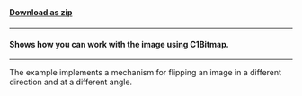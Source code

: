 ## <SampleName>
#### [Download as zip](https://grapecity.github.io/DownGit/#/home?url=https://github.com/GrapeCity/ComponentOne-WinForms-Samples/tree/master/NetFramework\Bitmap\CS\Rotating)
____
#### Shows how you can work with the image using C1Bitmap.
____
The example implements a mechanism for flipping an image in a different direction and at a different angle. 